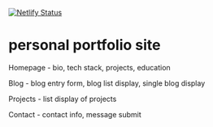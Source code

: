 [![Netlify Status](https://api.netlify.com/api/v1/badges/6eeefe72-d90e-4ffa-8e17-4e58fb91eebd/deploy-status)](https://forestheims.netlify.app)

# personal portfolio site

Homepage - bio, tech stack, projects, education

Blog - blog entry form, blog list display, single blog display

Projects - list display of projects

Contact - contact info, message submit
